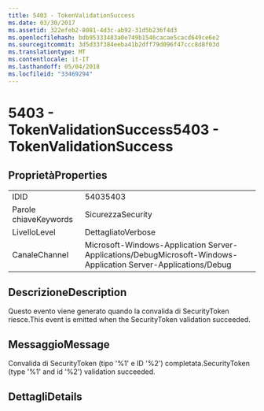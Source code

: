 ```yaml
---
title: 5403 - TokenValidationSuccess
ms.date: 03/30/2017
ms.assetid: 322efeb2-8081-4d3c-ab92-31d5b236f4d3
ms.openlocfilehash: bdb95333483a0e749b1546cacae5cacd649ce6e2
ms.sourcegitcommit: 3d5d33f384eeba41b2dff79d096f47ccc8d8f03d
ms.translationtype: MT
ms.contentlocale: it-IT
ms.lasthandoff: 05/04/2018
ms.locfileid: "33469294"
---
```

# <a name="5403---tokenvalidationsuccess"></a><span data-ttu-id="c7710-102">5403 - TokenValidationSuccess</span><span class="sxs-lookup"><span data-stu-id="c7710-102">5403 - TokenValidationSuccess</span></span>
## <a name="properties"></a><span data-ttu-id="c7710-103">Proprietà</span><span class="sxs-lookup"><span data-stu-id="c7710-103">Properties</span></span>  
  
|||  
|-|-|  
|<span data-ttu-id="c7710-104">ID</span><span class="sxs-lookup"><span data-stu-id="c7710-104">ID</span></span>|<span data-ttu-id="c7710-105">5403</span><span class="sxs-lookup"><span data-stu-id="c7710-105">5403</span></span>|  
|<span data-ttu-id="c7710-106">Parole chiave</span><span class="sxs-lookup"><span data-stu-id="c7710-106">Keywords</span></span>|<span data-ttu-id="c7710-107">Sicurezza</span><span class="sxs-lookup"><span data-stu-id="c7710-107">Security</span></span>|  
|<span data-ttu-id="c7710-108">Livello</span><span class="sxs-lookup"><span data-stu-id="c7710-108">Level</span></span>|<span data-ttu-id="c7710-109">Dettagliato</span><span class="sxs-lookup"><span data-stu-id="c7710-109">Verbose</span></span>|  
|<span data-ttu-id="c7710-110">Canale</span><span class="sxs-lookup"><span data-stu-id="c7710-110">Channel</span></span>|<span data-ttu-id="c7710-111">Microsoft-Windows-Application Server-Applications/Debug</span><span class="sxs-lookup"><span data-stu-id="c7710-111">Microsoft-Windows-Application Server-Applications/Debug</span></span>|  
  
## <a name="description"></a><span data-ttu-id="c7710-112">Descrizione</span><span class="sxs-lookup"><span data-stu-id="c7710-112">Description</span></span>  
 <span data-ttu-id="c7710-113">Questo evento viene generato quando la convalida di SecurityToken riesce.</span><span class="sxs-lookup"><span data-stu-id="c7710-113">This event is emitted when the SecurityToken validation succeeded.</span></span>  
  
## <a name="message"></a><span data-ttu-id="c7710-114">Messaggio</span><span class="sxs-lookup"><span data-stu-id="c7710-114">Message</span></span>  
 <span data-ttu-id="c7710-115">Convalida di SecurityToken (tipo '%1' e ID '%2') completata.</span><span class="sxs-lookup"><span data-stu-id="c7710-115">SecurityToken (type '%1' and id '%2') validation succeeded.</span></span>  
  
## <a name="details"></a><span data-ttu-id="c7710-116">Dettagli</span><span class="sxs-lookup"><span data-stu-id="c7710-116">Details</span></span>
